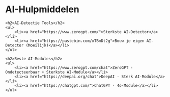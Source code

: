<html lang="nl">
<head>
    <meta charset="UTF-8">
    <meta name="viewport" content="width=device-width, initial-scale=1.0">
    <title>AI-Hulpmiddelen</title>
</head>
<body>
    <h1>AI-Hulpmiddelen</h1>
    
    <h2>AI-Detectie Tools</h2>
    <ul>
        <li><a href="https://www.zerogpt.com/">Sterkste AI-Detector</a></li>
        <li><a href="https://pastebin.com/xTBmDt2g">Bouw je eigen AI-Detector (Moeilijk)</a></li>
    </ul>
    
    <h2>Beste AI-Modules</h2>
    <ul>
        <li><a href="https://www.zerogpt.com/chat">ZeroGPT - Ondetecteerbaar + Sterkste AI-Module</a></li>
        <li><a href="https://deepai.org/chat">DeepAI - Sterk AI-Module</a></li>
        <li><a href="https://chatgpt.com/">ChatGPT - 4o-Module</a></li>
    </ul>
</body>
</html>
